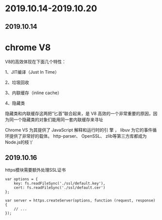 # 2019.10.14-2019.10.20

## 2019.10.14

# chrome V8
V8的高效体现在下面几个特性：

1、JIT编译（Just In Time）

2、垃圾回收

3、内联缓存（inline cache）

4、隐藏类

隐藏类和内联缓存这两把“匕首”联合起来，是 V8 高效的一个非常重要的原因，因为同一个隐藏类的对象们能用同一套内联缓存来寻址

Chrome VS 为其提供了 JavaScript 解释和运行时的引 擎 ， libuv 为它的事件循环提供了非常好的载体。 http-parser、 OpenSSL、 zlib等第三方库都成为 Node.js的枝丫

## 2019.10.16

https模块需要额外处理SSL证书

```
var options = {
    key: fs.readFileSync('./ssl/default.key'),
    cert: fs.readFileSync('./ssl/default.cer')
};

var server = https.createServer(options, function (request, response) {
    // ...
});
```